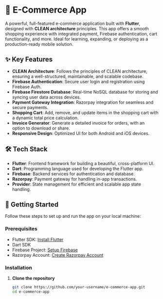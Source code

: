 # 🛒 E-Commerce App

A powerful, full-featured e-commerce application built with **Flutter**, designed with **CLEAN architecture** principles. This app offers a smooth shopping experience with integrated payment, Firebase authentication, cart functionality, and more. Ideal for learning, expanding, or deploying as a production-ready mobile solution.

## ✨ Key Features

- **CLEAN Architecture**: Follows the principles of CLEAN architecture, ensuring a well-structured, maintainable, and scalable codebase.
- **Firebase Authentication**: Secure user login and registration using Firebase Auth.
- **Firebase Firestore Database**: Real-time NoSQL database for storing and syncing user data across devices.
- **Payment Gateway Integration**: Razorpay integration for seamless and secure payments.
- **Shopping Cart**: Add, remove, and update items in the shopping cart with a dynamic total price calculation.
- **Invoice Generator**: Generate a detailed invoice for orders, with an option to download or share.
- **Responsive Design**: Optimized UI for both Android and iOS devices.

## 🛠️ Tech Stack

- **Flutter**: Frontend framework for building a beautiful, cross-platform UI.
- **Dart**: Programming language used for developing the Flutter app.
- **Firebase**: Backend services for authentication and database.
- **Razorpay**: Payment gateway for handling in-app transactions.
- **Provider**: State management for efficient and scalable app state handling.

## 🚀 Getting Started

Follow these steps to set up and run the app on your local machine:

### Prerequisites

- Flutter SDK: [Install Flutter](https://flutter.dev/docs/get-started/install)
- Dart SDK
- Firebase Project: [Setup Firebase](https://firebase.google.com/docs/flutter/setup)
- Razorpay Account: [Create Razorpay Account](https://razorpay.com/)

### Installation

1. **Clone the repository**
   ```bash
   git clone https://github.com/your-username/e-commerce-app.git
   cd e-commerce-app

